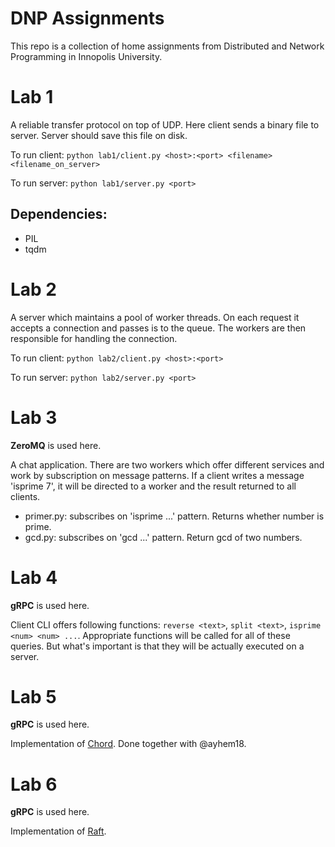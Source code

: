 # DNP Assignments
This repo is a collection of home assignments from Distributed and Network Programming in Innopolis University.
# Lab 1
A reliable transfer protocol on top of UDP. Here client sends a binary file to server. Server should save this file on disk.

To run client: `python lab1/client.py <host>:<port> <filename> <filename_on_server>`

To run server: `python lab1/server.py <port>`

## Dependencies:
* PIL
* tqdm

# Lab 2
A server which maintains a pool of worker threads. On each request it accepts a connection and passes is to the queue. The workers are then responsible for handling the connection.

To run client: `python lab2/client.py <host>:<port>`

To run server: `python lab2/server.py <port>`

# Lab 3
**ZeroMQ** is used here.

A chat application. There are two workers which offer different services and work by subscription on message patterns. If a client writes a message 'isprime 7', it will be directed to a worker and the result returned to all clients.

* primer.py: subscribes on 'isprime ...' pattern. Returns whether number is prime.
* gcd.py: subscribes on 'gcd ...' pattern. Return gcd of two numbers.

# Lab 4
**gRPC** is used here.

Client CLI offers following functions: `reverse <text>`, `split <text>`, `isprime <num> <num> ...`. Appropriate functions will be called for all of these queries. But what's important is that they will be actually executed on a server.

# Lab 5
**gRPC** is used here.

Implementation of [Chord](https://en.wikipedia.org/wiki/Chord_(peer-to-peer)). Done together with @ayhem18.

# Lab 6
**gRPC** is used here.

Implementation of [Raft](https://en.wikipedia.org/wiki/Raft_(algorithm)).
